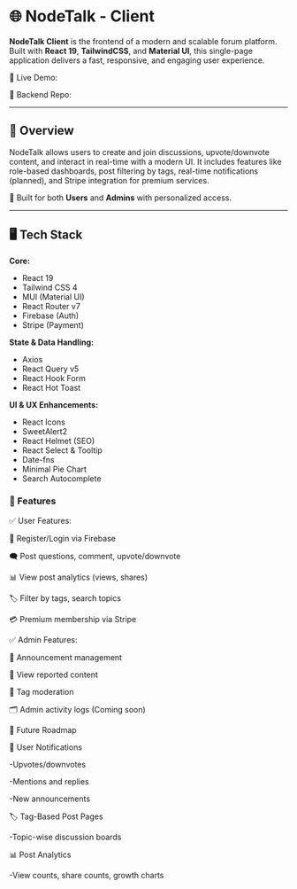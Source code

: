 # 🌐 NodeTalk - Client

**NodeTalk Client** is the frontend of a modern and scalable forum platform. Built with **React 19**, **TailwindCSS**, and **Material UI**, this single-page application delivers a fast, responsive, and engaging user experience.

🔗 Live Demo: 

🔧 Backend Repo: 

---

## 🚀 Overview

NodeTalk allows users to create and join discussions, upvote/downvote content, and interact in real-time with a modern UI. It includes features like role-based dashboards, post filtering by tags, real-time notifications (planned), and Stripe integration for premium services.


🔐 Built for both **Users** and **Admins** with personalized access.

---

## 🖥️ Tech Stack

**Core:**

- React 19
- Tailwind CSS 4
- MUI (Material UI)
- React Router v7
- Firebase (Auth)
- Stripe (Payment)

**State & Data Handling:**

- Axios
- React Query v5
- React Hook Form
- React Hot Toast

**UI & UX Enhancements:**

- React Icons
- SweetAlert2
- React Helmet (SEO)
- React Select & Tooltip
- Date-fns
- Minimal Pie Chart
- Search Autocomplete


### 🌟 Features

✅ User Features:

🔐 Register/Login via Firebase

🗨️ Post questions, comment, upvote/downvote

📊 View post analytics (views, shares)

🏷️ Filter by tags, search topics

💳 Premium membership via Stripe

✅ Admin Features:

📌 Announcement management

🚨 View reported content

🧹 Tag moderation

🗂️ Admin activity logs (Coming soon)

🔮 Future Roadmap

📢 User Notifications

-Upvotes/downvotes

-Mentions and replies

-New announcements

🏷️ Tag-Based Post Pages

-Topic-wise discussion boards

📊 Post Analytics

-View counts, share counts, growth charts
